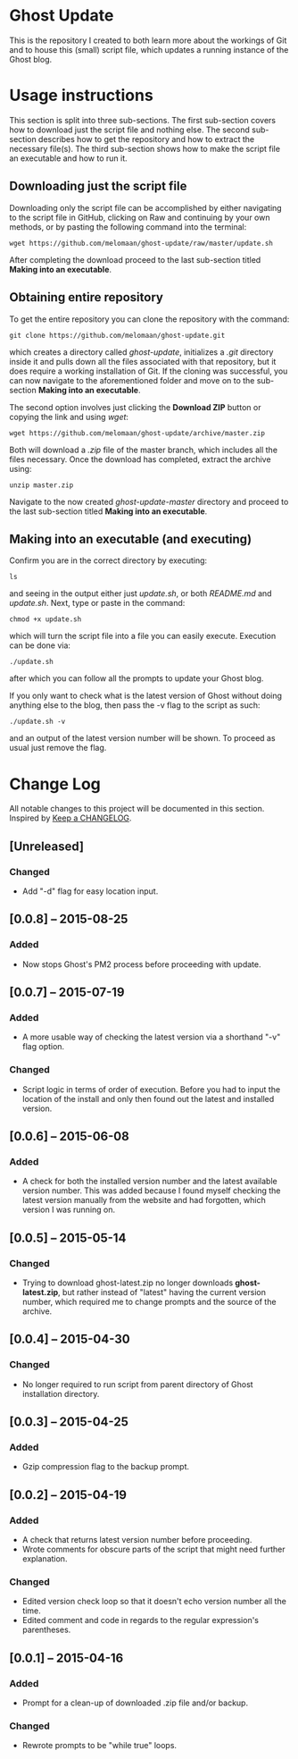 # Ghost Update
This is the repository I created to both learn more about the workings of Git and to house this (small) script file, which updates a running instance of the Ghost blog.

# Usage instructions
This section is split into three sub-sections. The first sub-section covers how to download just the script file and nothing else. The second sub-section describes how to get the repository and how to extract the necessary file(s). The third sub-section shows how to make the script file an executable and how to run it.
## Downloading just the script file
Downloading only the script file can be accomplished by either navigating to the script file in GitHub, clicking on Raw and continuing by your own methods, or by pasting the following command into the terminal:

`wget https://github.com/melomaan/ghost-update/raw/master/update.sh`

After completing the download proceed to the last sub-section titled **Making into an executable**.
## Obtaining entire repository
To get the entire repository you can clone the repository with the command:

`git clone https://github.com/melomaan/ghost-update.git`

which creates a directory called *ghost-update*, initializes a *.git* directory inside it and pulls down all the files associated with that repository, but it does require a working installation of Git. If the cloning was successful, you can now navigate to the aforementioned folder and move on to the sub-section **Making into an executable**.

The second option involves just clicking the **Download ZIP** button or copying the link and using *wget*:

`wget https://github.com/melomaan/ghost-update/archive/master.zip`

Both will download a *.zip* file of the master branch, which includes all the files necessary. Once the download has completed, extract the archive using:

`unzip master.zip`

Navigate to the now created *ghost-update-master* directory and proceed to the last sub-section titled **Making into an executable**.
## Making into an executable (and executing)
Confirm you are in the correct directory by executing:

`ls`

and seeing in the output either just *update.sh*, or both *README.md* and *update.sh*. Next, type or paste in the command:

`chmod +x update.sh`

which will turn the script file into a file you can easily execute. Execution can be done via:

`./update.sh`

after which you can follow all the prompts to update your Ghost blog.

If you only want to check what is the latest version of Ghost without doing anything else to the blog, then pass the -v flag to the script as such:

`./update.sh -v`

and an output of the latest version number will be shown. To proceed as usual just remove the flag.

# Change Log
All notable changes to this project will be documented in this section. Inspired by [Keep a CHANGELOG](http://keepachangelog.com/).

## [Unreleased]
### Changed
- Add "-d" flag for easy location input.

## [0.0.8] – 2015-08-25
### Added
- Now stops Ghost's PM2 process before proceeding with update.

## [0.0.7] – 2015-07-19
### Added
- A more usable way of checking the latest version via a shorthand "-v" flag option.

### Changed
- Script logic in terms of order of execution. Before you had to input the location of the install and only then found out the latest and installed version.

## [0.0.6] – 2015-06-08
### Added
- A check for both the installed version number and the latest available version number. This was added because I found myself checking the latest version manually from the website and had forgotten, which version I was running on.

## [0.0.5] – 2015-05-14
### Changed
- Trying to download ghost-latest.zip no longer downloads **ghost-latest.zip**, but rather instead of "latest" having the current version number, which required me to change prompts and the source of the archive.

## [0.0.4] – 2015-04-30
### Changed
- No longer required to run script from parent directory of Ghost installation directory.

## [0.0.3] – 2015-04-25
### Added
- Gzip compression flag to the backup prompt.

## [0.0.2] – 2015-04-19
### Added
- A check that returns latest version number before proceeding.
- Wrote comments for obscure parts of the script that might need further explanation.

### Changed
- Edited version check loop so that it doesn't echo version number all the time.
- Edited comment and code in regards to the regular expression's parentheses.

## [0.0.1] – 2015-04-16
### Added
- Prompt for a clean-up of downloaded .zip file and/or backup.

### Changed
- Rewrote prompts to be "while true" loops.
